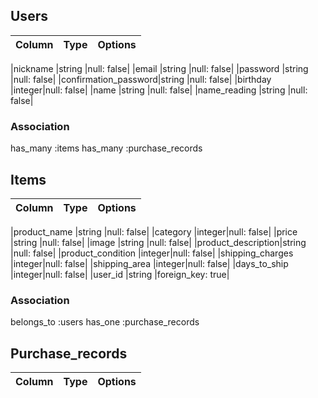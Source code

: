 ## Users
 
|Column|Type|Options|
|------|----|-------|
 
|nickname             |string |null: false|
|email                |string |null: false|
|password             |string |null: false|
|confirmation_password|string |null: false|
|birthday             |integer|null: false|
|name                 |string |null: false|
|name_reading         |string |null: false|
 
### Association
 
has_many :items
has_many :purchase_records
 
 
## Items
 
|Column|Type|Options|
|------|----|-------|
 
|product_name       |string |null: false|
|category           |integer|null: false|
|price              |string |null: false|
|image              |string |null: false|
|product_description|string |null: false|
|product_condition  |integer|null: false|
|shipping_charges   |integer|null: false|
|shipping_area      |integer|null: false|
|days_to_ship       |integer|null: false|
|user_id            |string |foreign_key: true|
 
### Association
belongs_to :users
has_one :purchase_records
 
 
## Purchase_records
 
|Column|Type|Options|
|------|----|-------|
